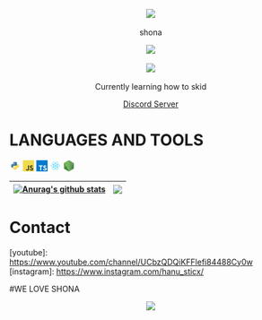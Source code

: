 <p align="center">  
<img src="https://tse3.mm.bing.net/th?id=OIP.PdBgDU1Rk7L3Ims9SxOa7QHaDp&pid=Api&P=0&h=180">
</p>
<p align="center">
    shona
<p align="center">  
<img src="https://komarev.com/ghpvc/?username=weloveusyrus&color=grey">
</p>
    <p align="center">
  <img src="https://discord.c99.nl/widget/theme-2/410197890993094666.png"/>
</p>
<p align="center">
Currently learning how to skid
<p align="center">
    <a href="https://discord.gg/">Discord Server</a>
    
# LANGUAGES AND TOOLS

<code><img height="20" src="https://raw.githubusercontent.com/github/explore/80688e429a7d4ef2fca1e82350fe8e3517d3494d/topics/python/python.png"></code>
<code><img height="20" src="https://raw.githubusercontent.com/github/explore/80688e429a7d4ef2fca1e82350fe8e3517d3494d/topics/javascript/javascript.png"></code>
<code><img height="20" src="https://raw.githubusercontent.com/github/explore/80688e429a7d4ef2fca1e82350fe8e3517d3494d/topics/typescript/typescript.png"></code>
<code><img height="20" src="https://raw.githubusercontent.com/github/explore/80688e429a7d4ef2fca1e82350fe8e3517d3494d/topics/react/react.png"></code>
<code><img height="20" src="https://raw.githubusercontent.com/github/explore/80688e429a7d4ef2fca1e82350fe8e3517d3494d/topics/nodejs/nodejs.png"></code>  
 


| <a href="https://github.com/weloveusyrus/github-readme-stats"><img align="center" src="https://github-readme-stats.vercel.app/api?username=weloveusyrus&show_icons=true&include_all_commits=true&theme=buefy&hide_border=true" alt="Anurag's github stats" /></a> | <a href="https://github.com/weloveusyrus/github-readme-stats"><img align="center" src="https://github-readme-stats.vercel.app/api/top-langs/?username=anuraghazra&layout=compact&theme=buefy&hide_border=true" /></a> |
| ------------- | ------------- |

# Contact
[youtube]: https://www.youtube.com/channel/UCbzQDQiKFFlefi84488Cy0w </br>
[instagram]: https://www.instagram.com/hanu_sticx/ </br>

#WE LOVE SHONA
<p align="center">
  <a href="https://github.com/SHONA00">
    <img src="https://i.pinimg.com/736x/e6/df/84/e6df8447b9286d9a9662f170815a0d73.jpg"/>
     </a>
</p>

